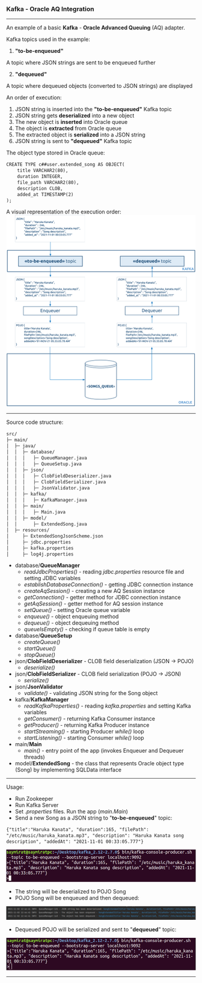 ### Kafka - Oracle AQ Integration
_ _ _
An example of a basic **Kafka** - **Oracle Advanced Queuing** (AQ) adapter. 

Kafka topics used in the example:
1. **"to-be-enqueued"**
 
A topic where JSON strings are sent to be enqueued further

2. **"dequeued"** 

A topic where dequeued objects (converted to JSON strings) are displayed

An order of execution:
1. JSON string is inserted into the **"to-be-enqueued"** Kafka topic
2. JSON string gets **deserialized** into a new object
3. The new object is **inserted** into Oracle queue
4. The object is **extracted** from Oracle queue
5. The extracted object is **serialized** into a JSON string
6. JSON string is sent to **"dequeued"** Kafka topic

The object type stored in Oracle queue:
```
CREATE TYPE c##user.extended_song AS OBJECT(
	title VARCHAR2(80),
	duration INTEGER,
	file_path VARCHAR2(80),
	description CLOB,
	added_at TIMESTAMP(2)
);
```

A visual representation of the execution order:
![Visual scheme](img/AQ_Song_extended.png)
_ _ _
Source code structure:
```
src/
├─ main/
│  ├─ java/
│  │  ├─ database/
│  │  │   ├─ QueueManager.java
│  │  │   ├─ QueueSetup.java
│  │  ├─ json/
│  │  │   ├─ ClobFieldDeserializer.java
│  │  │   ├─ ClobFieldSerializer.java
│  │  │   ├─ JsonValidator.java
│  │  ├─ kafka/
│  │  │   ├─ KafkaManager.java
│  │  ├─ main/
│  │  │   ├─ Main.java
│  │  ├─ model/
│  │      ├─ ExtendedSong.java
│  ├─ resources/
│     ├─ ExtendedSongJsonScheme.json
│     ├─ jdbc.properties 
│     ├─ kafka.properties
│     ├─ log4j.properties
```
* database/**QueueManager**
    * _readJdbcProperties()_ - reading _jdbc.properties_ resource file and setting JDBC variables
    * _establishDatabaseConnection()_ - getting JDBC connection instance
    * _createAqSession()_ - creating a new AQ Session instance
    * _getConnection()_ - getter method for JDBC connection instance
    * _getAqSession()_ - getter method for AQ session instance
    * _setQueue()_ - setting Oracle queue variable 
    * _enqueue()_ - object enqueuing method 
    * _dequeue()_ - object dequeuing method
    * _queueIsEmpty()_ - checking if queue table is empty
* database/**QueueSetup**
  * _createQueue()_
  * _startQueue()_ 
  * _stopQueue()_ 
* json/**ClobFieldDeserializer** - CLOB field deserialization (JSON -> POJO)
  * _deserialize()_
* json/**ClobFieldSerializer** -  CLOB field serialization (POJO -> JSON)
  * _serialize()_
* json/**JsonValidator**
  * _validate()_ - validating JSON string for the Song object
* kafka/**KafkaManager**
  * _readKafkaProperties()_ - reading _kafka.properties_ and setting Kafka variables
  * _getConsumer()_ - returning Kafka Consumer instance
  * _getProducer()_ - returning Kafka Producer instance
  * _startStreaming()_ - starting Producer _while()_ loop
  * _startListening()_ - starting Consumer _while()_ loop
* main/**Main**
  * _main()_ - entry point of the app (invokes Enqueuer and Dequeuer threads)
* model/**ExtendedSong** - the class that represents Oracle object type (Song) by implementing SQLData interface
_ _ _
Usage:
* Run Zookeeper
* Run Kafka Server
* Set _.properties_ files. Run the app (_main.Main_)
* Send a new Song as a JSON string to "**to-be-enqueued**" topic:
```
{"title":"Haruka Kanata", "duration":165, "filePath": "/etc/music/haruka_kanata.mp3", "description": "Haruka Kanata song description", "addedAt": "2021-11-01 00:33:05.777"}
```
![Visual scheme](img/to-be-enqueued.png)
* The string will be deserialized to POJO Song
* POJO Song will be enqueued and then dequeued:

![Visual scheme](img/app-console.png)
* Dequeued POJO will be serialized and sent to "**dequeued**" topic:

![Visual scheme](img/dequeued.png)
_ _ _